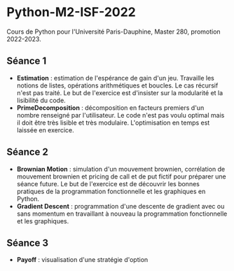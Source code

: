 # Python-M2-ISF-2022
Cours de Python pour l'Université Paris-Dauphine, Master 280, promotion 2022-2023.

## Séance 1
* **Estimation** : estimation de l'espérance de gain d'un jeu. Travaille les notions de listes, opérations arithmétiques et boucles. Le cas récursif n'est pas traité. Le but de l'exercice est d'insister sur la modularité et la lisibilité du code.
* **PrimeDecomposition** : décomposition en facteurs premiers d'un nombre renseigné par l'utilisateur. Le code n'est pas voulu optimal mais il doit être très lisible et très modulaire. L'optimisation en temps est laissée en exercice.


## Séance 2
* **Brownian Motion** : simulation d'un mouvement brownien, corrélation de mouvement brownien et pricing de call et de put fictif pour préparer une séance future. Le but de l'exercice est de découvrir les bonnes pratiques de la programmation fonctionnelle et les graphiques en Python.
* **Gradient Descent** : programmation d'une descente de gradient avec ou sans momentum en travaillant à nouveau la programmation fonctionnelle et les graphiques.


## Séance 3
* **Payoff** : visualisation d'une stratégie d'option
